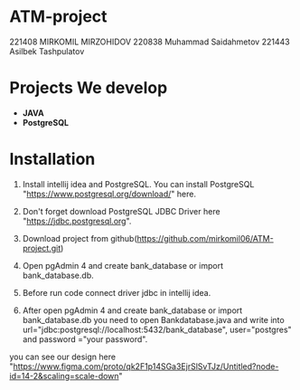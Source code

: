 <h1>ATM-project</h1>
221408 MIRKOMIL MIRZOHIDOV
220838 Muhammad Saidahmetov
221443 Asilbek Tashpulatov

<h1>Projects We develop</h1>

<ul>
	<li><b>JAVA</b></li>
	<li><b>PostgreSQL</b></li>
</ul>

# Installation

1. Install intellij idea and PostgreSQL. You can install PostgreSQL "https://www.postgresql.org/download/" here.

2. Don't forget download PostgreSQL JDBC Driver here "https://jdbc.postgresql.org".

3. Download project from github(https://github.com/mirkomil06/ATM-project.git)  

4. Open pgAdmin 4 and create bank_database or import bank_database.db.

5. Before run code connect driver jdbc in intellij idea.

6. After open pgAdmin 4 and create bank_database or import bank_database.db you need to open Bankdatabase.java and write into url="jdbc:postgresql://localhost:5432/bank_database", user="postgres" and password ="your password".


you can see our design here "https://www.figma.com/proto/qk2F1p14SGa3EjrSlSvTJz/Untitled?node-id=14-2&scaling=scale-down"
